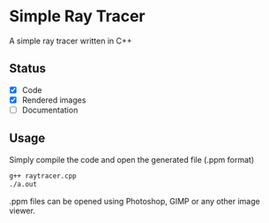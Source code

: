 # Simple Ray Tracer

A simple ray tracer written in C++

## Status
- [x] Code
- [x] Rendered images
- [ ] Documentation

## Usage
Simply compile the code and open the generated file (.ppm format)

``` sh
g++ raytracer.cpp
./a.out
```
.ppm files can be opened using Photoshop, GIMP or any other image viewer.
